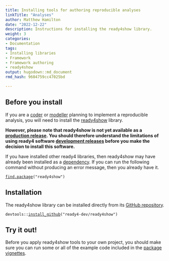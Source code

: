 ```yaml
---
title: Installing tools for authoring reproducible analyses
linkTitle: "Analyses"
author: Matthew Hamilton
date: "2022-12-22"
description: Instructions for installing the ready4show library.
weight: 3
categories: 
- Documentation
tags: 
- Installing libraries
- Framework
- Framework authoring
- ready4show
output: hugodown::md_document
rmd_hash: 9604759cc47025bd

---
```


## Before you install

If you are a [coder](../../../../../users/coder) or [modeller](../../../../../users/modeller) planning to implement a reproducible analysis, you will need to install the [ready4show](https://ready4-dev.github.io/ready4show/) library.

**However, please note that ready4show is not yet available as a [production release](../../../../status/production-releases/). You should therefore understand the limitations of using ready4 software [development releases](../../../../status/development-releases/) before you make the decision to install this software.**

If you have installed other ready4 libraries, then ready4show may have already been installed as a [dependency](../../../dependencies/). If you can run the following command without producing an error message, then you already have it.

<div class="highlight">

<pre class='chroma'><code class='language-r' data-lang='r'><span><span class='nf'><a href='https://rdrr.io/r/base/find.package.html'>find.package</a></span><span class='o'>(</span><span class='s'>"ready4show"</span><span class='o'>)</span></span></code></pre>

</div>

## Installation

The ready4show library can be installed directly from its [GitHub repository](https://github.com/ready4-dev/ready4show).

<div class="highlight">

<pre class='chroma'><code class='language-r' data-lang='r'><span><span class='nf'>devtools</span><span class='nf'>::</span><span class='nf'><a href='https://remotes.r-lib.org/reference/install_github.html'>install_github</a></span><span class='o'>(</span><span class='s'>"ready4-dev/ready4show"</span><span class='o'>)</span></span></code></pre>

</div>

## Try it out!

Before you apply ready4show tools to your own project, you should make sure you can run some or all of the example code included in the [package vignettes](https://ready4-dev.github.io/ready4show/articles/).

